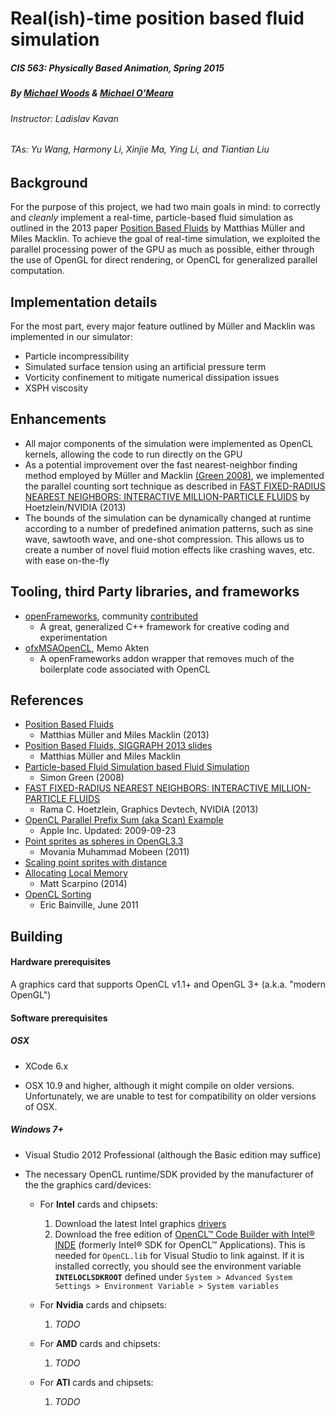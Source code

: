 # Real(ish)-time position based fluid simulation

##### CIS 563: Physically Based Animation, Spring 2015
##### By [Michael Woods](mailto:micwoods@seas.upenn.edu) & [Michael O'Meara](mailto:momeara@seas.upenn.edu)
###### Instructor: Ladislav Kavan
###### TAs: Yu Wang, Harmony Li, Xinjie Ma, Ying Li, and Tiantian Liu

Background
----------

For the purpose of this project, we had two main goals in mind: to correctly and _cleanly_
implement a real-time, particle-based fluid simulation as outlined in the 2013 paper 
[Position Based Fluids](http://mmacklin.com/pbf_sig_preprint.pdf) by Matthias Müller and Miles Macklin.
To achieve the goal of real-time simulation, we exploited the parallel processing 
power of the GPU as much as possible, either through the use of OpenGL for
direct rendering, or OpenCL for generalized parallel computation.

Implementation details
----------------------
For the most part, every major feature outlined by Müller and Macklin was 
implemented in our simulator:
- Particle incompressibility
- Simulated surface tension using an artificial pressure term
- Vorticity confinement to mitigate numerical dissipation issues
- XSPH viscosity

Enhancements 
------------
- All major components of the simulation were implemented as OpenCL kernels,
  allowing the code to run directly on the GPU
- As a potential improvement over the fast nearest-neighbor finding method 
  employed by Müller and Macklin [(Green 2008)](http://developer.download.nvidia.com/presentations/2008/GDC/GDC08_ParticleFluids.pdf), we implemented the parallel counting sort technique as described in [FAST FIXED-RADIUS NEAREST NEIGHBORS: INTERACTIVE MILLION-PARTICLE FLUIDS](http://on-demand.gputechconf.com/gtc/2014/presentations/S4117-fast-fixed-radius-nearest-neighbor-gpu.pdf) by Hoetzlein/NVIDIA (2013)
- The bounds of the simulation can be dynamically changed at runtime according
  to a number of predefined animation patterns, such as sine wave, sawtooth wave,
  and one-shot compression. This allows us to create a number of novel fluid
  motion effects like crashing waves, etc. with ease on-the-fly

Tooling, third Party libraries, and frameworks
----------------------------------------------

- [openFrameworks](http://www.openframeworks.cc/), community [contributed](http://www.openframeworks.cc/list-info)
  * A great, generalized C++ framework for creative coding and experimentation
- [ofxMSAOpenCL](https://github.com/memo/ofxMSAOpenCL), Memo Akten
  * A openFrameworks addon wrapper that removes much of the boilerplate code 
    associated with OpenCL

References
----------

- [Position Based Fluids](http://mmacklin.com/pbf_sig_preprint.pdf)
  * Matthias Müller and Miles Macklin (2013)
- [Position Based Fluids, SIGGRAPH 2013 slides](http://mmacklin.com/pbf_slides.pdf)
  * Matthias Müller and Miles Macklin
- [Particle-based Fluid Simulation based Fluid Simulation](http://developer.download.nvidia.com/presentations/2008/GDC/GDC08_ParticleFluids.pdf)
  * Simon Green (2008)
- [FAST FIXED-RADIUS NEAREST NEIGHBORS: INTERACTIVE MILLION-PARTICLE FLUIDS](http://on-demand.gputechconf.com/gtc/2014/presentations/S4117-fast-fixed-radius-nearest-neighbor-gpu.pdf)
  * Rama C. Hoetzlein, Graphics Devtech, NVIDIA (2013)
- [OpenCL Parallel Prefix Sum (aka Scan) Example](https://developer.apple.com/library/mac/samplecode/OpenCL_Parallel_Prefix_Sum_Example/Introduction/Intro.html)
  * Apple Inc. Updated: 2009-09-23
- [Point sprites as spheres in OpenGL3.3](http://mmmovania.blogspot.de/2011/01/point-sprites-as-spheres-in-opengl33.html)
  * Movania Muhammad Mobeen (2011)
- [Scaling point sprites with distance](http://gamedev.stackexchange.com/a/54492)
- [Allocating Local Memory](http://www.openclblog.com/2014/10/allocating-local-memory.html)
  * Matt Scarpino (2014)
- [OpenCL Sorting](http://www.bealto.com/gpu-sorting.html)
  * Eric Bainville, June 2011

Building 
--------

#### Hardware prerequisites
A graphics card that supports OpenCL v1.1+ and OpenGL 3+ (a.k.a. "modern OpenGL")

#### Software prerequisites

##### OSX

- XCode 6.x

- OSX 10.9 and higher, although it might compile on older versions. Unfortunately,
we are unable to test for compatibility on older versions of OSX.

##### Windows 7+

- Visual Studio 2012 Professional (although the Basic edition may suffice)

- The necessary OpenCL runtime/SDK provided by the manufacturer of the
  the graphics card/devices:

  - For __Intel__ cards and chipsets:
    1. Download the latest Intel graphics [drivers](https://software.intel.com/en-us/articles/opencl-drivers)
    2. Download the free edition of [OpenCL™ Code Builder with Intel® INDE](https://software.intel.com/en-us/intel-opencl) 
       (formerly Intel® SDK for OpenCL™ Applications). This is needed for `OpenCL.lib` for Visual Studio to link against.
       If it is installed correctly, you should see the environment variable __`INTELOCLSDKROOT`__ defined under
       `System > Advanced System Settings > Environment Variable > System variables`

  - For __Nvidia__ cards and chipsets: 
    1. *TODO*

  - For __AMD__ cards and chipsets:
    1. *TODO*

  - For __ATI__ cards and chipsets: 
    1. *TODO*
